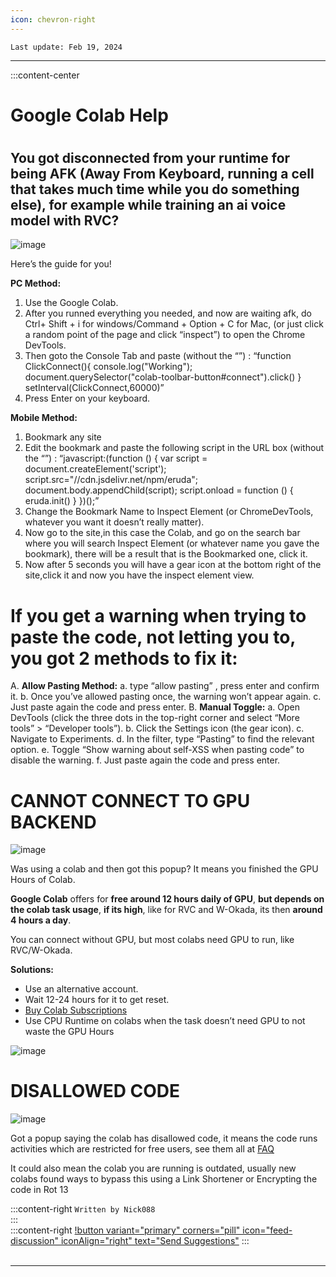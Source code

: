 ```yaml
---
icon: chevron-right
---
```


``Last update: Feb 19, 2024``
***
:::content-center

# Google Colab Help

# 

## You got disconnected from your runtime for being AFK (Away From Keyboard, running a cell that takes much time while you do something else), for example while training an ai voice model with RVC?

![image](https://github.com/AIHubDocs/en/assets/91847579/a67f1fbc-e285-4708-bc81-030d98502b0e)

Here’s the guide for you!

**PC Method:**

1. Use the Google Colab.
2. After you runned everything you needed, and now are waiting afk, do Ctrl+ Shift + i for windows/Command + Option + C for Mac, (or just click a random point of the page and click “inspect”) to open the Chrome DevTools.
3. Then goto the Console Tab and paste (without the “”) :
“function ClickConnect(){
console.log("Working"); 
document.querySelector("colab-toolbar-button#connect").click() 
}
setInterval(ClickConnect,60000)”
4. Press Enter on your keyboard.

**Mobile Method:**

1. Bookmark any site
2. Edit the bookmark and paste the following script in the URL box (without the “”) :
“javascript:(function () { 
    var script =  document.createElement('script');
    script.src="//cdn.jsdelivr.net/npm/eruda"; 
    document.body.appendChild(script);
    script.onload = function () { 
        eruda.init() 
    } 
})();”
4. Change the Bookmark Name to Inspect Element (or ChromeDevTools, whatever you want it doesn’t really matter).
5. Now go to the site,in this case the Colab, and go on the search bar where you will search Inspect Element (or whatever name you gave the bookmark), there will be a result that is the Bookmarked one, click it.
6. Now after 5 seconds you will have a gear icon at the bottom right of the site,click it and now you have the inspect element view.

# If you get a warning when trying to paste the code, not letting you to, you got 2 methods to fix it:
A. **Allow Pasting Method:**
  a. type “allow pasting” , press enter and confirm it.
  b. Once you’ve allowed pasting once, the warning won’t appear again.
  c. Just paste again the code and press enter.
B. **Manual Toggle:**
  a. Open DevTools (click the three dots in the top-right corner and select “More tools” > “Developer tools”).
  b. Click the Settings icon (the gear icon).
  c. Navigate to Experiments.
  d. In the filter, type “Pasting” to find the relevant option.
  e. Toggle “Show warning about self-XSS when pasting code” to disable the warning.
  f. Just paste again the code and press enter.


# CANNOT CONNECT TO GPU BACKEND

![image](https://github.com/AIHubDocs/en/assets/91847579/98d8dc7e-99e9-4596-ade4-f0bef40385d6)

Was using a colab and then got this popup? It means you finished the GPU Hours of Colab.

**Google Colab** offers for **free around 12 hours daily of GPU**,
**but depends on the colab task usage**,
**if its high**, like for RVC and W-Okada,
its then **around 4 hours a day**.

You can connect without GPU, but most colabs need GPU to run, like RVC/W-Okada.

**Solutions:**
- Use an alternative account.
- Wait 12-24 hours for it to get reset.
- [Buy Colab Subscriptions](https://colab.research.google.com/signup)
- Use CPU Runtime on colabs when the task doesn’t need GPU to not waste the GPU Hours

![image](https://github.com/AIHubDocs/en/assets/91847579/c6694b45-5bec-44d3-8360-2bf0559c5742)


# DISALLOWED CODE

![image](https://github.com/AIHubDocs/en/assets/91847579/c97cc6de-4eaf-4862-aeb3-27c203a4b780)

Got a popup saying the colab has disallowed code, it means the code runs activities which are restricted for free users, see them all at [FAQ](https://research.google.com/colaboratory/faq.html#limitations-and-restrictions)

It could also mean the colab you are running is outdated, usually new colabs found ways to bypass this using a Link Shortener or Encrypting the code in Rot 13


:::content-right
``Written by Nick088``    
:::
‎   
:::content-right
[!button variant="primary" corners="pill" icon="feed-discussion" iconAlign="right" text="Send Suggestions"](http://aihubdocs.github.io/en/#contributions)
:::
‎   
‎   
***
